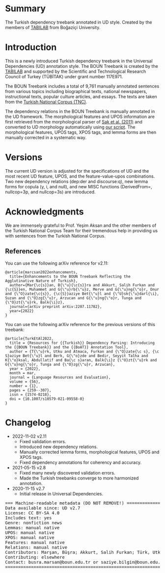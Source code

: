 # Summary

The Turkish dependency treebank annotated in UD style. Created by the members of [TABILAB](http://http://tabilab.cmpe.boun.edu.tr/) from Boğaziçi University.

# Introduction

This is a newly introduced Turkish dependency treebank in the Universal Dependencies (UD) annotation style. The BOUN Treebank is created by the [TABILAB](http://http://tabilab.cmpe.boun.edu.tr/) and supported by the Scientific and Technological Research Council of Turkey (TÜBİTAK) under grant number 117E971.

The BOUN Treebank includes a total of 9,761 manually annotated sentences from various topics including biographical texts, national newspapers, instructional texts, popular culture articles, and essays. The texts are taken from the [Turkish National Corpus (TNC)](https://www.tnc.org.tr/).

The dependency relations in the BOUN Treebank is manually annotated in the UD framework. The morphological features and UPOS information are first retrieved from the morphological parser of [Sak et al. (2011)](https://link.springer.com/article/10.1007/s10579-010-9128-6) and converted to UD morphology automatically using [our script](https://github.com/boun-tabi/UD_docs/blob/main/convert_sak_morp_to_ud_morp.py). The morphological features, UPOS tags, XPOS tags, and lemma forms are then manually corrected in a systematic way.


# Versions

The current UD version is adjusted for the specifications of UD and the most recent UD feature, UPOS, and the feature-value-upos combinations. Two new dependency relations (dep:der and discourse:q), new lemma forms for copula (y, i, and null), and new MISC functions (DerivedFrom=, nullcop=3p, and nullcop=3s) are introduced.  


# Acknowledgments

We are immensely grateful to Prof. Yeşim Aksan and the other members of the Turkish National Corpus Team for their tremendous help in providing us with sentences from the Turkish National Corpus.

## References

You can use the following arXiv reference for v2.11:

```
@article{marcsan2022enhancements,
  title={Enhancements to the BOUN Treebank Reflecting the Agglutinative Nature of Turkish},
  author={Mar{\c{s}}an, B{\"u}{\c{s}}ra and Akkurt, Salih Furkan and {\c{S}}en, Muhammet and G{\"u}rb{\"u}z, Merve and G{\"u}ng{\"o}r, Onur and {\"O}zate{\c{s}}, {\c{S}}aziye Bet{\"u}l and {\"U}sk{\"u}darl{\i}, Suzan and {\"O}zg{\"u}r, Arzucan and G{\"u}ng{\"o}r, Tunga and {\"O}zt{\"u}rk, Balk{\i}z},
  journal={arXiv preprint arXiv:2207.11782},
  year={2022}
}
```

You can use the following arXiv reference for the previous versions of this treebank:

```
@article{TurkEtAl2022,
  title = {Resources for {{Turkish}} Dependency Parsing: Introducing the {{BOUN Treebank}} and the {{BoAT}} Annotation Tool},
  author = {T{\"u}rk, Utku and Atmaca, Furkan and {\"O}zate{\c s}, {\c S}aziye Bet{\"u}l and Berk, G{\"o}zde and Bedir, Seyyit Talha and K{\"o}ksal, Abdullatif and Ba{\c s}aran, Balk{\i}z {\"O}zt{\"u}rk and G{\"u}ng{\"o}r, Tunga and {\"O}zg{\"u}r, Arzucan},
  year = {2022},
  month = mar,
  journal = {Language Resources and Evaluation},
  volume = {56},
  number = {1},
  pages = {259--307},
  issn = {1574-0218},
  doi = {10.1007/s10579-021-09558-0}
}

```

# Changelog

* 2022-11-02 v2.11
  * Fixed validation errors.
  * Introduced new dependency relations.
  * Manually corrected lemma forms, morphological features, UPOS and XPOS tags.
  * Fixed dependency annotations for coherency and accuracy.
* 2021-05-15 v2.8
  * Fixed many newly discovered validation errors.
  * Made the Turkish treebanks converge to more harmonized annotation.
* 2020-11-15 v2.7
  * Initial release in Universal Dependencies.

<pre>
=== Machine-readable metadata (DO NOT REMOVE!) ================================
Data available since: UD v2.7
License: CC BY-SA 4.0
Includes text: yes
Genre: nonfiction news
Lemmas: manual native
UPOS: manual native
XPOS: manual native
Features: manual native
Relations: manual native
Contributors: Marşan, Büşra; Akkurt, Salih Furkan; Türk, Utku; Atmaca, Furkan; Özateş, Şaziye Betül; Berk, Gözde; Bedir, Seyyit Talha; Köksal, Abdullatif; Öztürk Başaran, Balkız; Güngör, Tunga; Özgür, Arzucan
Contributing: elsewhere
Contact: busra.marsan@boun.edu.tr or saziye.bilgin@boun.edu.tr
===============================================================================
</pre>
